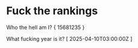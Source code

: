 # Fuck the rankings

Who the hell am I?
{ 15681235 }

What fucking year is it?
[ 2025-04-10T03:00:00Z ]

